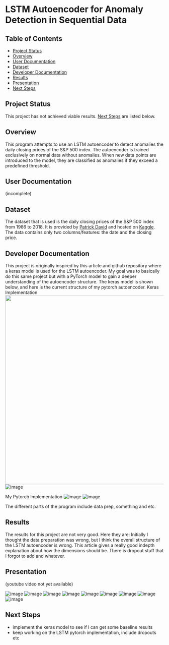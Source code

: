 # LSTM Autoencoder for Anomaly Detection in Sequential Data

## Table of Contents
- [Project Status](#project-status)
- [Overview](#overview)
- [User Documentation](#user-documentation)
- [Dataset](#dataset)
- [Developer Documentation](#developer-documentation)
- [Results](#results) 
- [Presentation](#presentation)
- [Next Steps](#next-steps) 

## Project Status 
This project has not achieved viable results. [Next Steps](#next-steps) are listed below.

## Overview 
This program attempts to use an LSTM autoencoder to detect anomalies the daily closing prices of the S&P 500 index. The autoencoder is trained exclusively on normal data without anomalies. When new data points are introduced to the model, they are classified as anomalies if they exceed a predefined threshold.

## User Documentation
(incomplete) 

## Dataset 
The dataset that is used is the daily closing prices of the S&P 500 index from 1986 to 2018. It is provided by [Patrick David](https://twitter.com/pdquant) and hosted on [Kaggle](https://www.kaggle.com/datasets/pdquant/sp500-daily-19862018). The data contains only two columns/features: the date and the closing price.

## Developer Documentation 
This project is originally inspired by this article and github repository where a keras model is used for the LSTM autoencoder. My goal was to basically do this same project but with a PyTorch model to gain a deeper understanding of the autoencoder structure. The keras model is shown below, and here is the current structure of my pytorch autoencoder. 
Keras Implementation 
<img src="https://github.com/grlefl/LSTM-Autoencoder-SP500/assets/124198528/272eaac1-af0c-47ae-a338-b900e2d188d6" width="600" height=auto>
![image](https://github.com/grlefl/LSTM-Autoencoder-SP500/assets/124198528/272eaac1-af0c-47ae-a338-b900e2d188d6)

My Pytorch Implementation 
![image](https://github.com/grlefl/LSTM-Autoencoder-SP500/assets/124198528/e863a33f-4e3c-42ec-8c67-3d538ec0ba3a)
![image](https://github.com/grlefl/LSTM-Autoencoder-SP500/assets/124198528/f6bb42a1-b280-4a5b-b942-51bb04e92faa)

The different parts of the program include data prep, something and etc. 

## Results 
The results for this project are not very good. Here they are: 
Initially I thought the data preparation was wrong, but I think the overall structure of the LSTM autoencoder is wrong. This article gives a really good indepth explanation about how the dimensions should be. There is dropout stuff that I forgot to add and whatever. 

## Presentation
(youtube video not yet available)

![image](https://github.com/grlefl/Phase-2/assets/124198528/79731d33-489f-4cf9-bacc-ca373c3c21fa)
![image](https://github.com/grlefl/Phase-2/assets/124198528/299d41e9-20c0-4a9e-91ac-bd32c78ad074)
![image](https://github.com/grlefl/Phase-2/assets/124198528/84096516-9e41-4306-8a1a-2764a50bee6e)
![image](https://github.com/grlefl/Phase-2/assets/124198528/f8a025cc-7dee-4a89-9d2e-cd2cab181225)
![image](https://github.com/grlefl/Phase-2/assets/124198528/c295142a-ecb6-464a-a892-8a56d34b42b8)
![image](https://github.com/grlefl/Phase-2/assets/124198528/54326fbd-8863-4ead-942b-a0df412488ad)
![image](https://github.com/grlefl/Phase-2/assets/124198528/9c79745f-5866-4c5a-8730-05d3421da451)
![image](https://github.com/grlefl/Phase-2/assets/124198528/ac3c111c-f747-4d1d-8c2d-dcd6d32ab131)
![image](https://github.com/grlefl/Phase-2/assets/124198528/1c7ae360-d4d2-4c1c-92bf-95826ab84f2d)

## Next Steps 
- implement the keras model to see if I can get some baseline results
- keep working on the LSTM pytorch implementation, include dropouts etc 
